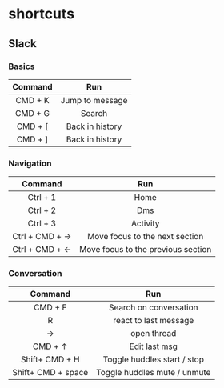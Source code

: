# shortcuts

## Slack

### Basics 
| Command | Run    |
| :---:   | :---: |
| CMD + K | Jump to message   |
| CMD + G | Search   |
| CMD + [ | Back in history   |
| CMD + ] | Back in history   |

### Navigation 
| Command | Run    |
| :---:   | :---: |
| Ctrl + 1 | Home   |
| Ctrl + 2 | Dms   |
| Ctrl + 3 | Activity   |
| Ctrl + CMD + &#8594; | Move focus to the next section   |
| Ctrl + CMD + &#8592; | Move focus to the previous section   |


### Conversation 
| Command | Run    |
| :---:   | :---: |
| CMD + F | Search on conversation   |
| R  | react to last message   |
| &#8594;  | open thread   |
| CMD + &#8593; | Edit last msg   |
| Shift+ CMD + H | Toggle huddles start / stop   |
| Shift+ CMD + space | Toggle huddles mute / unmute  |
 
